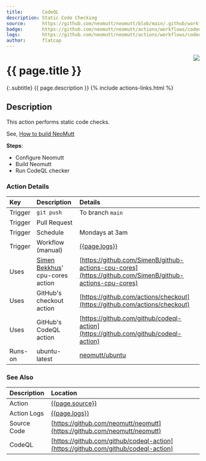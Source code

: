 ```yaml
---
title:       CodeQL
description: Static Code Checking
source:      https://github.com/neomutt/neomutt/blob/main/.github/workflows/codeql.yml
badge:       https://github.com/neomutt/neomutt/actions/workflows/codeql.yml/badge.svg
logs:        https://github.com/neomutt/neomutt/actions/workflows/codeql.yml
author:      flatcap
---
```


<div style="float: right;">
<a href="{{page.logs}}"><img src="{{page.badge}}" /></a>
</div>

# {{ page.title }}

{:.subtitle}
{{ page.description }}
{% include actions-links.html %}

## Description

This action performs static code checks.

See, [How to build NeoMutt](https://neomutt.org/dev/build)

**Steps**:
- Configure Neomutt
- Build Neomutt
- Run CodeQL checker

### Action Details

| Key     | Description                                                            | Details                                                                                                                                  |
| :------ | :--------------------------------------------------------------------- | :--------------------------------------------------------------------------------------------------------------------------------------- |
| Trigger | `git push`                                                             | To branch `main`                                                                                                                         |
| Trigger | Pull Request                                                           |                                                                                                                                          |
| Trigger | Schedule                                                               | Mondays at 3am                                                                                                                           |
| Trigger | Workflow (manual)                                                      | [{{page.logs}}]({{page.logs}})                                                                                                           |
| Uses    | [Simen Bekkhus](https://github.com/SimenB)' cpu-cores action           | [https://github.com/SimenB/github-actions-cpu-cores](https://github.com/SimenB/github-actions-cpu-cores)                                 |
| Uses    | GitHub's checkout action                                               | [https://github.com/actions/checkout](https://github.com/actions/checkout)                                                               |
| Uses    | GitHub's CodeQL action                                                 | [https://github.com/github/codeql-action](https://github.com/github/codeql-action)                                                       |
| Runs-on | ubuntu-latest                                                          | [neomutt/ubuntu](https://ghcr.io/neomutt/ubuntu)                                                                                         |

### See Also

| Description | Location                                                                           |
| :---------- | :--------------------------------------------------------------------------------- |
| Action      | [{{page.source}}]({{page.source}})                                                 |
| Action Logs | [{{page.logs}}]({{page.logs}})                                                     |
| Source Code | [https://github.com/neomutt/neomutt](https://github.com/neomutt/neomutt)           |
| CodeQL      | [https://github.com/github/codeql-action](https://github.com/github/codeql-action) |

